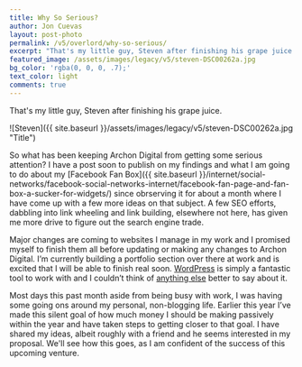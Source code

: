 ```yaml
---
title: Why So Serious?
author: Jon Cuevas
layout: post-photo
permalink: /v5/overlord/why-so-serious/
excerpt: "That's my little guy, Steven after finishing his grape juice."
featured_image: /assets/images/legacy/v5/steven-DSC00262a.jpg
bg_color: 'rgba(0, 0, 0, .7);'
text_color: light
comments: true
---
```


<p class="lead">That's my little guy, Steven after finishing his grape juice.</p>

![Steven]({{ site.baseurl }}/assets/images/legacy/v5/steven-DSC00262a.jpg "Title")

So what has been keeping Archon Digital from getting some serious attention? I have a post soon to publish on my findings and what I am going to do about my [Facebook Fan Box]({{ site.baseurl }}/internet/social-networks/facebook-social-networks-internet/facebook-fan-page-and-fan-box-a-sucker-for-widgets/) since obrserving it for about a month where I have come up with a few more ideas on that subject. A few SEO efforts, dabbling into link wheeling and link building, elsewhere not here, has given me more drive to figure out the search engine trade.

Major changes are coming to websites I manage in my work and I promised myself to finish them all before updating or making any changes to Archon Digital. I’m currently building a portfolio section over there at work and is excited that I will be able to finish real soon. [WordPress][1] is simply a fantastic tool to work with and I couldn’t think of [anything else][1] better to say about it.

Most days this past month aside from being busy with work, I was having some going ons around my personal, non-blogging life. Earlier this year I’ve made this silent goal of how much money I should be making passively within the year and have taken steps to getting closer to that goal. I have shared my ideas, albeit roughly with a friend and he seems interested in my proposal. We'll see how this goes, as I am confident of the success of this upcoming venture.

[1]: http://archon.digital/articles/wordpress-to-jekyll/
